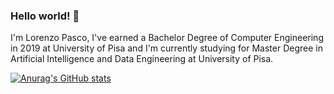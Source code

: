 ### Hello world! 👋

I'm Lorenzo Pasco, I've earned a Bachelor Degree of Computer Engineering in 2019 at University of Pisa and I'm currently studying for Master Degree in Artificial Intelligence and Data Engineering at University of Pisa.

[![Anurag's GitHub stats](https://github-readme-stats.vercel.app/api?username=lorepas&count_private=true&show_icons=true&theme=gruvbox)](https://github.com/anuraghazra/github-readme-stats)

<!--
**lorepas/lorepas** is a ✨ _special_ ✨ repository because its `README.md` (this file) appears on your GitHub profile.

Here are some ideas to get you started:

- 🔭 I’m currently working on ...
- 🌱 I’m currently learning ...
- 👯 I’m looking to collaborate on ...
- 🤔 I’m looking for help with ...
- 💬 Ask me about ...
- 📫 How to reach me: ...
- 😄 Pronouns: ...
- ⚡ Fun fact: ...
-->
